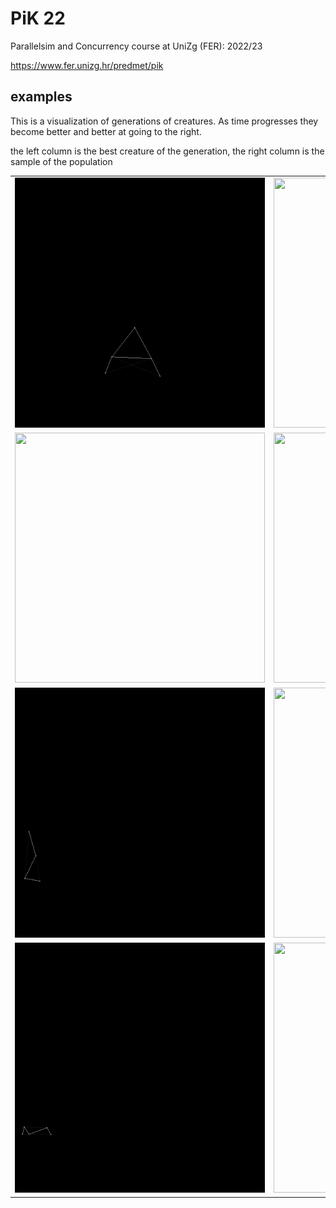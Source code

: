 # PiK 22
Parallelsim and Concurrency course at UniZg (FER): 2022/23

https://www.fer.unizg.hr/predmet/pik


## examples
This is a visualization of generations of creatures.
As time progresses they become better and better at going
to the right.

the left column is the best creature of the generation,
the right column is the sample of the population
<table>
  <tr>
    <td>
        <img src="src/python_impl/small_walker/best_one.gif" width="400" height="400">
    </td>
    <td>
        <img src="src/python_impl/small_walker/population.gif" width="400" height="400">
    </td>
  </tr>
  <tr>
    <td>
        <img src="src/python_impl/biped/best_one.gif" width="400" height="400">
    </td>
    <td>
        <img src="src/python_impl/biped/population.gif" width="400" height="400">
    </td>
  </tr>
  <tr>
    <td>
        <img src="src/python_impl/leg/best_one.gif" width="400" height="400">
    </td>
    <td>
        <img src="src/python_impl/leg/population.gif" width="400" height="400">
    </td>
  </tr>
  <tr>
    <td>
        <img src="src/python_impl/worm/best_one.gif" width="400" height="400">
    </td>
    <td>
        <img src="src/python_impl/worm/population.gif" width="400" height="400">
    </td>
  </tr>
</table>


